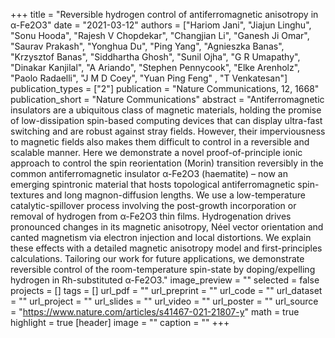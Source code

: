 +++
title = "Reversible hydrogen control of antiferromagnetic anisotropy in α-Fe2O3"
date = "2021-03-12"
authors = ["Hariom Jani", "Jiajun Linghu", "Sonu Hooda", "Rajesh V Chopdekar", "Changjian Li", "Ganesh Ji Omar", "Saurav Prakash", "Yonghua Du", "Ping Yang", "Agnieszka Banas", "Krzysztof Banas", "Siddhartha Ghosh", "Sunil Ojha", "G R Umapathy", "Dinakar Kanjilal", "A Ariando", "Stephen Pennycook", "Elke Arenholz", "Paolo Radaelli", "J M D Coey", "Yuan Ping Feng" , "T Venkatesan"]
publication_types = ["2"]
publication = "Nature Communications, 12, 1668"
publication_short = "Nature Communications"
abstract = "Antiferromagnetic insulators are a ubiquitous class of magnetic materials, holding the promise of low-dissipation spin-based computing devices that can display ultra-fast switching and are robust against stray fields. However, their imperviousness to magnetic fields also makes them difficult to control in a reversible and scalable manner. Here we demonstrate a novel proof-of-principle ionic approach to control the spin reorientation (Morin) transition reversibly in the common antiferromagnetic insulator α-Fe2O3 (haematite) – now an emerging spintronic material that hosts topological antiferromagnetic spin-textures and long magnon-diffusion lengths. We use a low-temperature catalytic-spillover process involving the post-growth incorporation or removal of hydrogen from α-Fe2O3 thin films. Hydrogenation drives pronounced changes in its magnetic anisotropy, Néel vector orientation and canted magnetism via electron injection and local distortions. We explain these effects with a detailed magnetic anisotropy model and first-principles calculations. Tailoring our work for future applications, we demonstrate reversible control of the room-temperature spin-state by doping/expelling hydrogen in Rh-substituted α-Fe2O3."
image_preview = ""
selected = false
projects = []
tags = []
url_pdf = ""
url_preprint = ""
url_code = ""
url_dataset = ""
url_project = ""
url_slides = ""
url_video = ""
url_poster = ""
url_source = "https://www.nature.com/articles/s41467-021-21807-y"
math = true
highlight = true
[header]
image = ""
caption = ""
+++
